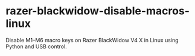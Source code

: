 # razer-blackwidow-disable-macros-linux
Disable M1–M6 macro keys on Razer BlackWidow V4 X in Linux using Python and USB control.
